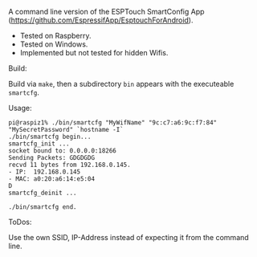 A command line version of the ESPTouch SmartConfig App (https://github.com/EspressifApp/EsptouchForAndroid).
* Tested on Raspberry.
* Tested on Windows.
* Implemented but not tested for hidden Wifis.

Build:

Build via `make`, then a subdirectory `bin` appears with the executeable `smartcfg`.

Usage:

```
pi@raspiz1% ./bin/smartcfg "MyWifName" "9c:c7:a6:9c:f7:84" "MySecretPassword" `hostname -I`
./bin/smartcfg begin...
smartcfg_init ...
socket bound to: 0.0.0.0:18266
Sending Packets: GDGDGDG
recvd 11 bytes from 192.168.0.145.
- IP:  192.168.0.145
- MAC: a0:20:a6:14:e5:04
D
smartcfg_deinit ...

./bin/smartcfg end.
```

ToDos:

Use the own SSID, IP-Address instead of expecting it from the command line.
